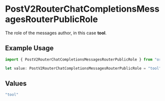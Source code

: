 # PostV2RouterChatCompletionsMessagesRouterPublicRole

The role of the messages author, in this case **tool**.

## Example Usage

```typescript
import { PostV2RouterChatCompletionsMessagesRouterPublicRole } from "orq-poc-typescript/models/operations";

let value: PostV2RouterChatCompletionsMessagesRouterPublicRole = "tool";
```

## Values

```typescript
"tool"
```